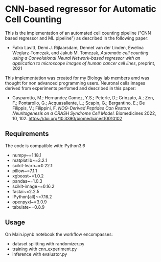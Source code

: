 # CNN-based regressor for Automatic Cell Counting
This is the implementation of an automated cell counting pipeline ("CNN based regressor and ML pipeline") as described in the following paper:

- Falko Lavitt, Demi J. Rijlaarsdam, Dennet van der Linden, Ewelina Weglarz-Tomczak, and Jakub M. Tomczak, _Automatic cell counting using a Convolutional Neural Network-based regressor with an application to microscope images of human cancer cell lines_, preprint, 2021

This implementation was created for my Biology lab members amd was thought for non advanced programming users. Neuronal cells images derived from experiments perfomed and described in this paper:

- Gasparotto, M.; Hernandez Gomez, Y.S.; Peterle, D.; Grinzato, A.; Zen, F.; Pontarollo, G.; Acquasaliente, L.; Scapin, G.; Bergantino, E.; De Filippis, V.; Filippini, F. _NOG-Derived Peptides Can Restore Neuritogenesis on a CRASH Syndrome Cell Model._ Biomedicines 2022, 10, 102. https://doi.org/10.3390/biomedicines10010102 

## Requirements
The code is compatible with:
Python3.6
- numpy~=1.18.1
- matplotlib~=3.2.1
- scikit-learn~=0.22.1
- pillow~=7.1.1
- xgboost~=1.0.2
- pandas~=1.0.3
- scikit-image~=0.16.2
- fastai~=2.2.5
- IPython[all]~=7.16.2
- openpyxl~=3.0.9
- tabulate~=0.8.9

## Usage
On Main.ipynb notebook the workflow encompasses:
- dataset splitting with randomizer.py
- training with cnn_experiment.py
- inference with evaluator.py

